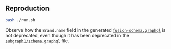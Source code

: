 ## Reproduction

```bash
bash ./run.sh
```

Observe how the `Brand.name` field in the generated [`fusion-schema.graphql`](./fusion-schema.graphql) is not deprecated, even though it has been deprecated in the [`subgraph1/schema.graphql`](./subgraph1/schema.graphql) file.

